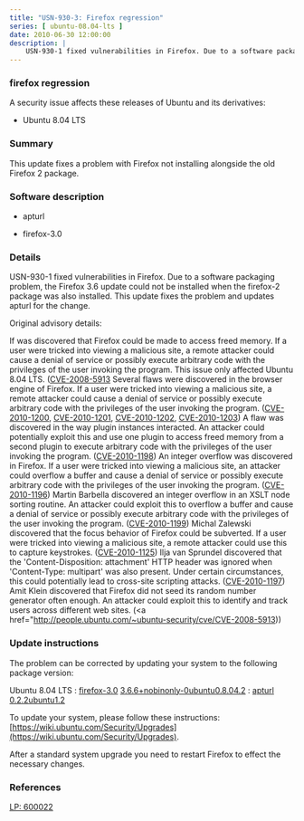 ```yaml
---
title: "USN-930-3: Firefox regression"
series: [ ubuntu-08.04-lts ]
date: 2010-06-30 12:00:00
description: |
    USN-930-1 fixed vulnerabilities in Firefox. Due to a software packaging problem, the Firefox 3.6 update could not be installed when the firefox-2 package was also installed. This update fixes the problem and updates apturl for the change.
--- 
```

 
### firefox regression

A security issue affects these releases of Ubuntu and its derivatives:

* Ubuntu 8.04 LTS

### Summary

This update fixes a problem with Firefox not installing alongside the old Firefox 2 package.

### Software description

* apturl 

* firefox-3.0 

### Details

USN-930-1 fixed vulnerabilities in Firefox. Due to a software packaging problem, the Firefox 3.6 update could not be installed when the firefox-2 package was also installed. This update fixes the problem and updates apturl for the change.

Original advisory details:

 If was discovered that Firefox could be made to access freed memory. If a user were tricked into viewing a malicious site, a remote attacker could cause a denial of service or possibly execute arbitrary code with the privileges of the user invoking the program. This issue only affected Ubuntu 8.04 LTS. ([CVE-2008-5913](http://people.ubuntu.com/~ubuntu-security/cve/CVE-2010-1121">CVE-2010-1121</a>) Several flaws were discovered in the browser engine of Firefox. If a user were tricked into viewing a malicious site, a remote attacker could cause a denial of service or possibly execute arbitrary code with the privileges of the user invoking the program. (<a href="http://people.ubuntu.com/~ubuntu-security/cve/CVE-2010-1200">CVE-2010-1200</a>, <a href="http://people.ubuntu.com/~ubuntu-security/cve/CVE-2010-1201">CVE-2010-1201</a>, <a href="http://people.ubuntu.com/~ubuntu-security/cve/CVE-2010-1202">CVE-2010-1202</a>, <a href="http://people.ubuntu.com/~ubuntu-security/cve/CVE-2010-1203">CVE-2010-1203</a>) A flaw was discovered in the way plugin instances interacted. An attacker could potentially exploit this and use one plugin to access freed memory from a second plugin to execute arbitrary code with the privileges of the user invoking the program. (<a href="http://people.ubuntu.com/~ubuntu-security/cve/CVE-2010-1198">CVE-2010-1198</a>) An integer overflow was discovered in Firefox. If a user were tricked into viewing a malicious site, an attacker could overflow a buffer and cause a denial of service or possibly execute arbitrary code with the privileges of the user invoking the program. (<a href="http://people.ubuntu.com/~ubuntu-security/cve/CVE-2010-1196">CVE-2010-1196</a>) Martin Barbella discovered an integer overflow in an XSLT node sorting routine. An attacker could exploit this to overflow a buffer and cause a denial of service or possibly execute arbitrary code with the privileges of the user invoking the program. (<a href="http://people.ubuntu.com/~ubuntu-security/cve/CVE-2010-1199">CVE-2010-1199</a>) Michal Zalewski discovered that the focus behavior of Firefox could be subverted. If a user were tricked into viewing a malicious site, a remote attacker could use this to capture keystrokes. (<a href="http://people.ubuntu.com/~ubuntu-security/cve/CVE-2010-1125">CVE-2010-1125</a>) Ilja van Sprundel discovered that the &#39;Content-Disposition: attachment&#39; HTTP header was ignored when &#39;Content-Type: multipart&#39; was also present. Under certain circumstances, this could potentially lead to cross-site scripting attacks. (<a href="http://people.ubuntu.com/~ubuntu-security/cve/CVE-2010-1197">CVE-2010-1197</a>) Amit Klein discovered that Firefox did not seed its random number generator often enough. An attacker could exploit this to identify and track users across different web sites. (<a href="http://people.ubuntu.com/~ubuntu-security/cve/CVE-2008-5913)) 

### Update instructions

The problem can be corrected by updating your system to the following package version:

Ubuntu 8.04 LTS
 : [firefox-3.0](https://launchpad.net/ubuntu/+source/firefox-3.0) <span> [3.6.6+nobinonly-0ubuntu0.8.04.2](https://launchpad.net/ubuntu/+source/firefox-3.0/3.6.6+nobinonly-0ubuntu0.8.04.2) </span> 
 : [apturl](https://launchpad.net/ubuntu/+source/apturl) <span> [0.2.2ubuntu1.2](https://launchpad.net/ubuntu/+source/apturl/0.2.2ubuntu1.2) </span> 

To update your system, please follow these instructions: [https://wiki.ubuntu.com/Security/Upgrades](https://wiki.ubuntu.com/Security/Upgrades).

After a standard system upgrade you need to restart Firefox to effect the necessary changes. 

### References

 [LP: 600022](https://launchpad.net/bugs/600022)
 
